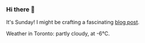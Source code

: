 ### Hi there :wave:

It's Sunday! I might be crafting a fascinating [blog post](https://benjaminwuethrich.dev).

Weather in Toronto: partly cloudy, at -6°C.
